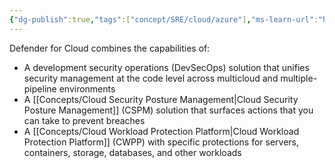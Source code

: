 ```yaml
---
{"dg-publish":true,"tags":["concept/SRE/cloud/azure"],"ms-learn-url":"https://learn.microsoft.com/en-us/azure/defender-for-cloud/defender-for-cloud-introduction","definition":"Microsoft Defender for Cloud is a cloud-native application protection platform (CNAPP) that is made up of security measures and practices that are designed to protect cloud-based applications from various cyber threats and vulnerabilities.","creation_date":"2024-05-02 18:40","permalink":"/concepts/microsoft-defender-for-cloud/","dgPassFrontmatter":true}
---
```


Defender for Cloud combines the capabilities of:

- A development security operations (DevSecOps) solution that unifies security management at the code level across multicloud and multiple-pipeline environments
- A [[Concepts/Cloud Security Posture Management\|Cloud Security Posture Management]] (CSPM) solution that surfaces actions that you can take to prevent breaches
- A [[Concepts/Cloud Workload Protection Platform\|Cloud Workload Protection Platform]] (CWPP) with specific protections for servers, containers, storage, databases, and other workloads
